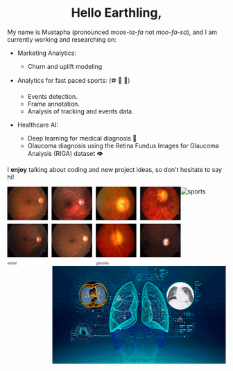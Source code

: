 <h1 align = "center">Hello Earthling,</h1>

My name is Mustapha (pronounced *moos-ta-fa* not *moo-fa-sa*), and I am currently working and researching on:

- Marketing Analytics:
  - Churn and uplift modeling

- Analytics for fast paced sports: (:soccer: :basketball: :ice_hockey:)
  - Events detection.
  - Frame annotation.
  - Analysis of tracking and events data. 
- Healthcare AI: 
  - Deep learning for medical diagnosis :hospital:
  - Glaucoma diagnosis using the Retina Fundus Images for Glaucoma Analysis (RIGA) dataset :eye:

I **enjoy** talking about coding and new project ideas, so don't hesitate to say hi!



<img align = "left" width = "400" src = "normalVsGlaucomatous.png" alt = "glaucoma"/>
<img align = "right" width = "400" src = "lungs.gif" alt = "diagnosis"/>
<img align = "center" width = "500" src = "soccer.gif" alt = "sports"/>











